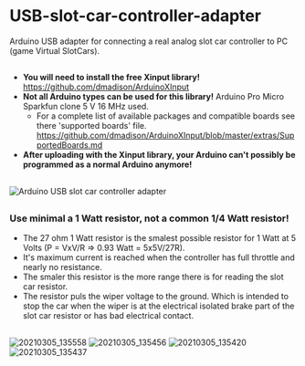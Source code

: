 # USB-slot-car-controller-adapter
Arduino USB adapter for connecting a real analog slot car controller to PC (game Virtual SlotCars).
##  
- **You will need to install the free Xinput library!** https://github.com/dmadison/ArduinoXInput
- **Not all Arduino types can be used for this library!** Arduino Pro Micro Sparkfun clone 5 V 16 MHz used.
  - For a complete list of available packages and compatible boards see there 'supported boards' file.
https://github.com/dmadison/ArduinoXInput/blob/master/extras/SupportedBoards.md
- **After uploading with the Xinput library, your Arduino can't possibly be programmed as a normal Arduino anymore!**
##  
![Arduino USB slot car controller adapter](https://user-images.githubusercontent.com/79975566/110343992-57366b80-802d-11eb-8bee-f2e01754493b.png)
##  
### Use minimal a 1 Watt resistor, not a common 1/4 Watt resistor!
- The 27 ohm 1 Watt resistor is the smalest possible resistor for 1 Watt at 5 Volts (P = VxV/R => 0.93 Watt = 5x5V/27R). 
- It's maximum current is reached when the controller has full throttle and nearly no resistance.
- The smaler this resistor is the more range there is for reading the slot car resistor.
- The resistor puls the wiper voltage to the ground. Which is intended to stop the car when the wiper is at the electrical isolated brake part of the slot car resistor or has bad electrical contact.

##  
![20210305_135558](https://user-images.githubusercontent.com/79975566/110118970-6f9f4f80-7dbb-11eb-8812-f8b6a421316b.jpg)
![20210305_135456](https://user-images.githubusercontent.com/79975566/110118994-75953080-7dbb-11eb-8261-c2a59c90fd44.jpg)
![20210305_135420](https://user-images.githubusercontent.com/79975566/110119007-79c14e00-7dbb-11eb-9f82-e38dd3e9c552.jpg)
![20210305_135437](https://user-images.githubusercontent.com/79975566/110119010-7c23a800-7dbb-11eb-8d13-e368e3763dd3.jpg)
